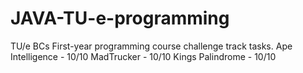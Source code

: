# JAVA-TU-e-programming
TU/e BCs First-year programming course challenge track tasks.
Ape Intelligence - 10/10
MadTrucker - 10/10
Kings Palindrome - 10/10
